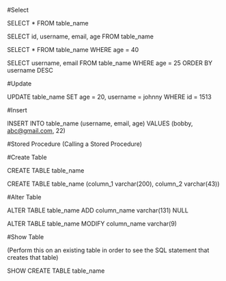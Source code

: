 #Select

SELECT * FROM table_name

SELECT id, username, email, age FROM table_name

SELECT * FROM table_name WHERE age = 40

SELECT username, email FROM table_name WHERE age = 25 ORDER BY username DESC

#Update

UPDATE table_name SET age = 20, username = johnny WHERE id = 1513

#Insert

INSERT INTO table_name (username, email, age) VALUES (bobby, abc@gmail.com, 22)

#Stored Procedure (Calling a Stored Procedure)

#Create Table

CREATE TABLE table_name

CREATE TABLE table_name (column_1 varchar(200), column_2 varchar(43))

#Alter Table

ALTER TABLE table_name ADD column_name varchar(131) NULL

ALTER TABLE table_name MODIFY column_name varchar(9)

#Show Table

(Perform this on an existing table in order to see the SQL statement that creates that table)

SHOW CREATE TABLE table_name
